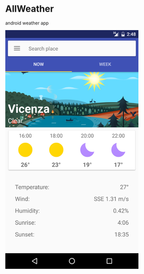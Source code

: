 # AllWeather
android weather app

<!--![screenshot](https://github.com/vise950/AllWeather/blob/master/screenshot/daily.png)-->
<!--![screenshot](https://github.com/vise950/AllWeather/blob/master/screenshot/forecast.png)-->
<!--![screenshot](https://github.com/vise950/AllWeather/blob/master/screenshot/search.png)-->
<img src="https://github.com/vise950/AllWeather/blob/master/screenshot/daily.png"  width="420" height="750">

